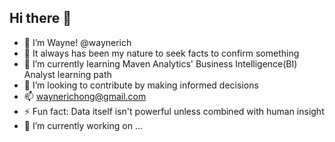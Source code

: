 ## Hi there 👋

- 👋 I’m Wayne! @waynerich
- 👀 It always has been my nature to seek facts to confirm something
- 🌱 I’m currently learning Maven Analytics' Business Intelligence(BI) Analyst learning path
- 💞️ I’m looking to contribute by making informed decisions
- 📫 waynerichong@gmail.com
- ⚡ Fun fact: Data itself isn't powerful unless combined with human insight
- 🔭 I’m currently working on ...

<!--
**waynerich/waynerich** is a ✨ _special_ ✨ repository because its `README.md` (this file) appears on your GitHub profile.
-->
